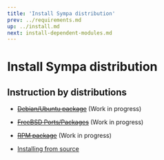 ```yaml
---
title: 'Install Sympa distribution'
prev: ../requirements.md
up: ../install.md
next: install-dependent-modules.md
---
```


Install Sympa distribution
==========================

Instruction by distributions
----------------------------

- ~~[Debian/Ubuntu package](install-sympa-distribution-debian.md)~~
  (Work in progress)

- ~~[FreeBSD Ports/Packages](install-sympa-distribution-ports.md)~~
  (Work in progress)

- ~~[RPM package](install-sympa-distribution-rpm.md)~~
  (Work in progress)

- [Installing from source](install-sympa-distribution-source.md)

